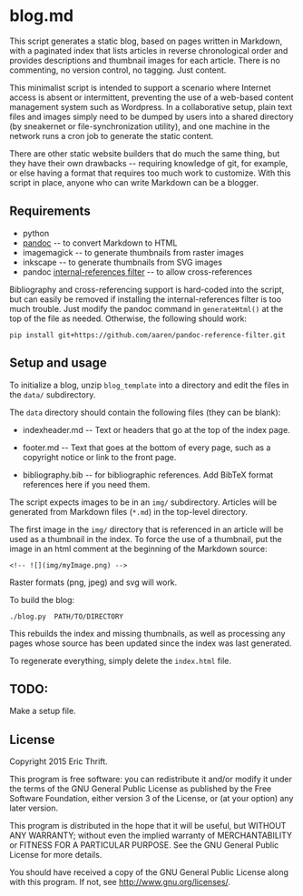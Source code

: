 # blog.md

This script generates a static blog, based on pages written in Markdown, with a 
paginated index that lists articles in reverse chronological order and provides 
descriptions and thumbnail images for each article. There is no commenting, no 
version control, no tagging. Just content.

This minimalist script is intended to support a scenario where Internet access 
is absent or intermittent, preventing the use of a web-based content management 
system such as Wordpress. In a collaborative setup, plain text files and images 
simply need to be dumped by users into a shared directory (by sneakernet or 
file-synchronization utility), and one machine in the network runs a cron job 
to generate the static content.

There are other static website builders that do much the same thing, but they 
have their own drawbacks -- requiring knowledge of git, for example, or else 
having a format that requires too much work to customize. With this script in 
place, anyone who can write Markdown can be a blogger. 

## Requirements

- python
- [pandoc] -- to convert Markdown to HTML
- imagemagick  -- to generate thumbnails from raster images
- inkscape -- to generate thumbnails from SVG images
- pandoc [internal-references filter] -- to allow cross-references


Bibliography and cross-referencing support is hard-coded into the script, but 
can easily be removed if installing the internal-references filter is too much 
trouble. Just modify the pandoc command in `generateHtml()` at the top of the 
file as needed. Otherwise, the following should work:

    pip install git+https://github.com/aaren/pandoc-reference-filter.git


## Setup and usage

To initialize a blog, unzip `blog_template` into a directory and edit the files 
in the `data/` subdirectory.

The `data` directory should contain the following files (they can be blank):

  - indexheader.md -- Text or headers that go at the top of the index page.
  
  - footer.md -- Text that goes at the bottom of every page, such as a 
    copyright notice or link to the front page.

  - bibliography.bib -- for bibliographic references. Add BibTeX format
    references here if you need them.

The script expects images to be in an `img/` subdirectory. Articles will be 
generated from Markdown files (`*.md`) in the top-level directory.

The first image in the `img/` directory that is referenced in an article will 
be used as a thumbnail in the index. To force the use of a thumbnail, put the 
image in an html comment at the beginning of the Markdown source:
    
    <!-- ![](img/myImage.png) -->

Raster formats (png, jpeg) and svg will work.

[pandoc]: http://johnmacfarlane.net/pandoc/README.html
[internal-references filter]: https://github.com/aaren/pandoc-reference-filter



To build the blog:

    ./blog.py  PATH/TO/DIRECTORY

This rebuilds the index and missing thumbnails, as well as processing any pages
whose source has been updated since the index was last generated.

To regenerate everything, simply delete the `index.html` file.


## TODO:

Make a setup file.


## License

Copyright 2015 Eric Thrift.

This program is free software: you can redistribute it and/or modify
it under the terms of the GNU General Public License as published by
the Free Software Foundation, either version 3 of the License, or
(at your option) any later version.

This program is distributed in the hope that it will be useful,
but WITHOUT ANY WARRANTY; without even the implied warranty of
MERCHANTABILITY or FITNESS FOR A PARTICULAR PURPOSE.  See the
GNU General Public License for more details.

You should have received a copy of the GNU General Public License
along with this program.  If not, see <http://www.gnu.org/licenses/>.
